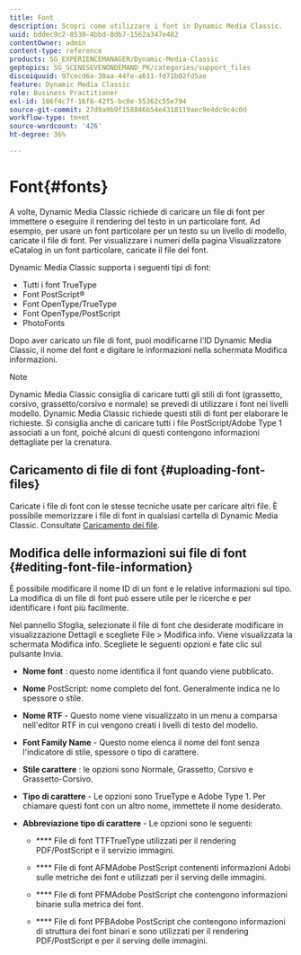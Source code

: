```yaml
---
title: Font
description: Scopri come utilizzare i font in Dynamic Media Classic.
uuid: bddec9c2-8530-4bbd-8db7-1562a347e482
contentOwner: admin
content-type: reference
products: SG_EXPERIENCEMANAGER/Dynamic-Media-Classic
geptopics: SG_SCENESEVENONDEMAND_PK/categories/support_files
discoiquuid: 97cecd6a-30aa-44fe-a611-fd71b02fd5ae
feature: Dynamic Media Classic
role: Business Practitioner
exl-id: 186f4c7f-16f6-42f5-bc0e-55362c55e794
source-git-commit: 27d9a9b9f158846b54e4318119aec9e4dc9c4c0d
workflow-type: tm+mt
source-wordcount: '426'
ht-degree: 36%

---
```


# Font{#fonts}

A volte, Dynamic Media Classic richiede di caricare un file di font per immettere o eseguire il rendering del testo in un particolare font. Ad esempio, per usare un font particolare per un testo su un livello di modello, caricate il file di font. Per visualizzare i numeri della pagina Visualizzatore eCatalog in un font particolare, caricate il file del font.

Dynamic Media Classic supporta i seguenti tipi di font:

* Tutti i font TrueType
* Font PostScript®
* Font OpenType/TrueType
* Font OpenType/PostScript
* PhotoFonts

Dopo aver caricato un file di font, puoi modificarne l’ID Dynamic Media Classic, il nome del font e digitare le informazioni nella schermata Modifica informazioni.

>[!NOTE]
>
>Dynamic Media Classic consiglia di caricare tutti gli stili di font (grassetto, corsivo, grassetto/corsivo e normale) se prevedi di utilizzare i font nei livelli modello. Dynamic Media Classic richiede questi stili di font per elaborare le richieste. Si consiglia anche di caricare tutti i file PostScript/Adobe Type 1 associati a un font, poiché alcuni di questi contengono informazioni dettagliate per la crenatura.

## Caricamento di file di font {#uploading-font-files}

Caricate i file di font con le stesse tecniche usate per caricare altri file. È possibile memorizzare i file di font in qualsiasi cartella di Dynamic Media Classic. Consultate [Caricamento dei file](uploading-files.md#uploading_your_files).

## Modifica delle informazioni sui file di font {#editing-font-file-information}

È possibile modificare il nome ID di un font e le relative informazioni sul tipo. La modifica di un file di font può essere utile per le ricerche e per identificare i font più facilmente.

Nel pannello Sfoglia, selezionate il file di font che desiderate modificare in visualizzazione Dettagli e scegliete File > Modifica info. Viene visualizzata la schermata Modifica info. Scegliete le seguenti opzioni e fate clic sul pulsante Invia.

* **Nome font** : questo nome identifica il font quando viene pubblicato.

* **Nome**  PostScript: nome completo del font. Generalmente indica ne lo spessore o stile.

* **Nome RTF**  - Questo nome viene visualizzato in un menu a comparsa nell&#39;editor RTF in cui vengono creati i livelli di testo del modello.

* **Font Family Name**  - Questo nome elenca il nome del font senza l&#39;indicatore di stile, spessore o tipo di carattere.

* **Stile carattere** : le opzioni sono Normale, Grassetto, Corsivo e Grassetto-Corsivo.

* **Tipo di carattere**  - Le opzioni sono TrueType e Adobe Type 1. Per chiamare questi font con un altro nome, immettete il nome desiderato.

* **Abbreviazione tipo di carattere**  - Le opzioni sono le seguenti:

   * **** File di font TTFTrueType utilizzati per il rendering PDF/PostScript e il servizio immagini.

   * **** File di font AFMAdobe PostScript contenenti informazioni Adobi sulle metriche dei font e utilizzati per il serving delle immagini.

   * **** File di font PFMAdobe PostScript che contengono informazioni binarie sulla metrica dei font.

   * **** File di font PFBAdobe PostScript che contengono informazioni di struttura dei font binari e sono utilizzati per il rendering PDF/PostScript e per il serving delle immagini.

